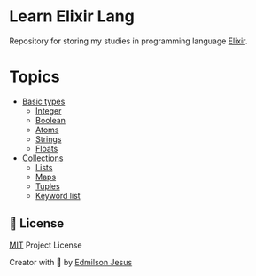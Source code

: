 # Learn Elixir Lang

Repository for storing my studies in programming language [Elixir](https://elixir-lang.org/).

# Topics

- [Basic types](https://github.com/edmilson-dk/learn-elixir/tree/main/basic-types)
  - [Integer](https://github.com/edmilson-dk/learn-elixir/tree/main/basic-types/integer.exs)
  - [Boolean](https://github.com/edmilson-dk/learn-elixir/tree/main/basic-types/booleans.exs)
  - [Atoms](https://github.com/edmilson-dk/learn-elixir/tree/main/basic-types/atoms.exs)
  - [Strings](https://github.com/edmilson-dk/learn-elixir/tree/main/basic-types/strings.exs)
  - [Floats](https://github.com/edmilson-dk/learn-elixir/tree/main/basic-types/float.exs)
- [Collections](https://github.com/edmilson-dk/learn-elixir/tree/main/collections)
  - [Lists](https://github.com/edmilson-dk/learn-elixir/tree/main/collections/list.exs)
  - [Maps](https://github.com/edmilson-dk/learn-elixir/tree/main/collections/map.exs)
  - [Tuples](https://github.com/edmilson-dk/learn-elixir/tree/main/collections/tuple.exs)
  - [Keyword list](https://github.com/edmilson-dk/learn-elixir/tree/main/collections/keyword-list.exs)

<a id="license"></a>

## 🤝 License

[MIT](https://github.com/edmilson-dk/learn-elixir/blob/main/LICENSE) Project License

Creator with 💙 by [Edmilson Jesus](https://www.linkedin.com/in/edmilson-jesus-4128711b5)
